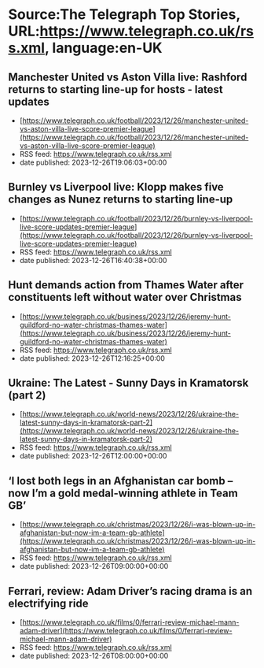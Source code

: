 # Source:The Telegraph Top Stories, URL:https://www.telegraph.co.uk/rss.xml, language:en-UK

## Manchester United vs Aston Villa live: Rashford returns to starting line-up for hosts - latest updates
 - [https://www.telegraph.co.uk/football/2023/12/26/manchester-united-vs-aston-villa-live-score-premier-league](https://www.telegraph.co.uk/football/2023/12/26/manchester-united-vs-aston-villa-live-score-premier-league)
 - RSS feed: https://www.telegraph.co.uk/rss.xml
 - date published: 2023-12-26T19:06:03+00:00



## Burnley vs Liverpool live: Klopp makes five changes as Nunez returns to starting line-up
 - [https://www.telegraph.co.uk/football/2023/12/26/burnley-vs-liverpool-live-score-updates-premier-league](https://www.telegraph.co.uk/football/2023/12/26/burnley-vs-liverpool-live-score-updates-premier-league)
 - RSS feed: https://www.telegraph.co.uk/rss.xml
 - date published: 2023-12-26T16:40:38+00:00



## Hunt demands action from Thames Water after constituents left without water over Christmas
 - [https://www.telegraph.co.uk/business/2023/12/26/jeremy-hunt-guildford-no-water-christmas-thames-water](https://www.telegraph.co.uk/business/2023/12/26/jeremy-hunt-guildford-no-water-christmas-thames-water)
 - RSS feed: https://www.telegraph.co.uk/rss.xml
 - date published: 2023-12-26T12:16:25+00:00



## Ukraine: The Latest - Sunny Days in Kramatorsk (part 2)
 - [https://www.telegraph.co.uk/world-news/2023/12/26/ukraine-the-latest-sunny-days-in-kramatorsk-part-2](https://www.telegraph.co.uk/world-news/2023/12/26/ukraine-the-latest-sunny-days-in-kramatorsk-part-2)
 - RSS feed: https://www.telegraph.co.uk/rss.xml
 - date published: 2023-12-26T12:00:00+00:00



## ‘I lost both legs in an Afghanistan car bomb – now I’m a gold medal-winning athlete in Team GB’
 - [https://www.telegraph.co.uk/christmas/2023/12/26/i-was-blown-up-in-afghanistan-but-now-im-a-team-gb-athlete](https://www.telegraph.co.uk/christmas/2023/12/26/i-was-blown-up-in-afghanistan-but-now-im-a-team-gb-athlete)
 - RSS feed: https://www.telegraph.co.uk/rss.xml
 - date published: 2023-12-26T09:00:00+00:00



## Ferrari, review: Adam Driver’s racing drama is an electrifying ride
 - [https://www.telegraph.co.uk/films/0/ferrari-review-michael-mann-adam-driver](https://www.telegraph.co.uk/films/0/ferrari-review-michael-mann-adam-driver)
 - RSS feed: https://www.telegraph.co.uk/rss.xml
 - date published: 2023-12-26T08:00:00+00:00



